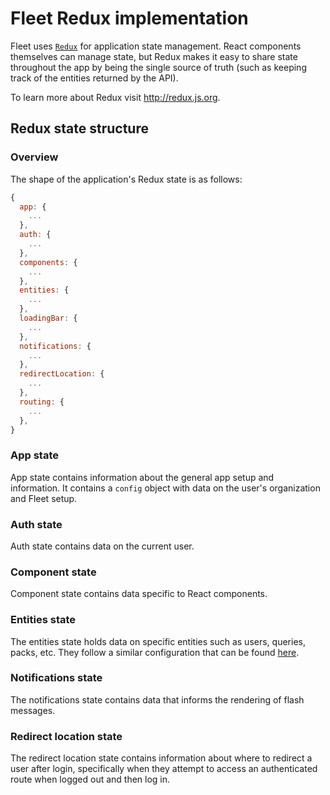 # Fleet Redux implementation

Fleet uses [`Redux`](http://redux.js.org) for application state management.
React components themselves can manage state, but Redux makes it easy to share
state throughout the app by being the single source of truth (such as keeping track of the entities returned by the API).

To learn more about Redux visit http://redux.js.org.

## Redux state structure

### Overview

The shape of the application's Redux state is as follows:

```js
{
  app: {
    ...
  },
  auth: {
    ...
  },
  components: {
    ...
  },
  entities: {
    ...
  },
  loadingBar: {
    ...
  },
  notifications: {
    ...
  },
  redirectLocation: {
    ...
  },
  routing: {
    ...
  },
}
```

### App state

App state contains information about the general app setup and information. It
contains a `config` object with data on the user's organization and Fleet
setup.

### Auth state

Auth state contains data on the current user.

### Component state

Component state contains data specific to React components.

### Entities state

The entities state holds data on specific entities such as users, queries,
packs, etc. They follow a similar configuration that can be found [here](./nodes/entities/README.md).

### Notifications state

The notifications state contains data that informs the rendering of flash
messages.

### Redirect location state

The redirect location state contains information about where to redirect a user
after login, specifically when they attempt to access an authenticated route when logged out
and then log in.
